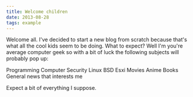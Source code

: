 ```yaml
---
title: Welcome children
date: 2013-08-28
tags: example
---
```


Welcome all. I've decided to start a new blog from scratch because that's what all the cool kids seem to be doing. What to expect? Well I'm you're average computer geek so with a bit of luck the following subjects will probably pop up:

Programming
Computer Security
Linux
BSD
Esxi
Movies
Anime
Books
General news that interests me

Expect a bit of everything I suppose.
